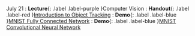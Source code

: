 July 21
: **Lecture**{: .label .label-purple }Computer Vision
  : **Handout**{: .label .label-red }[Introduction to Object Tracking](https://drive.google.com/file/d/1zlznnCXmKYTc8nrZKTmapK-uWX6JG4-C/view?usp=drive_link)
  : **Demo**{: .label .label-blue }[MNIST Fully Connected Network](https://adamharley.com/nn_vis/mlp/2d.html)
  : **Demo**{: .label .label-blue }[MNIST Convolutional Neural Network](https://adamharley.com/nn_vis/cnn/2d.html)